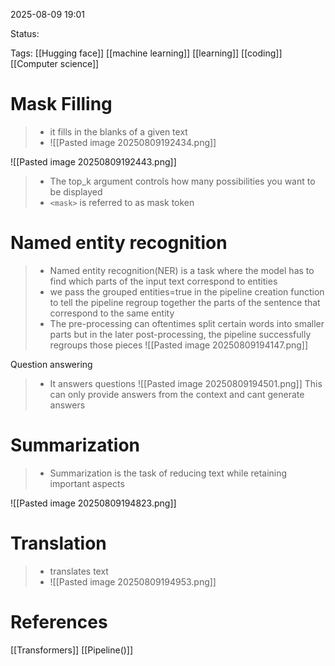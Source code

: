 
2025-08-09 19:01

Status:

Tags: [[Hugging face]] [[machine learning]] [[learning]] [[coding]] [[Computer science]] 




# Mask Filling

>- it fills in the blanks of a given text
>- ![[Pasted image 20250809192434.png]]

![[Pasted image 20250809192443.png]]

>- The top_k argument controls how many possibilities you want to be displayed
>- `<mask>` is referred to as mask token


# Named entity recognition

>- Named entity recognition(NER) is a task where the model has to find which parts of the input text correspond to entities
>- we pass the grouped entities=true in the pipeline creation function to tell the pipeline regroup together the parts of the sentence that correspond to the same entity
>- The pre-processing can oftentimes split certain words into smaller parts but in the later post-processing, the pipeline successfully regroups those pieces
![[Pasted image 20250809194147.png]]

Question answering

>- It answers questions
>![[Pasted image 20250809194501.png]]
>This can only provide answers from the context and cant generate answers


# Summarization

>- Summarization is the task of reducing text while retaining important aspects

![[Pasted image 20250809194823.png]]

# Translation

>- translates text
>- ![[Pasted image 20250809194953.png]]



# References
[[Transformers]] [[Pipeline()]] 